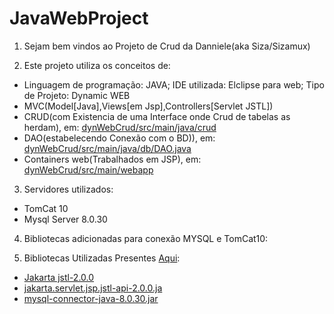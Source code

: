 # JavaWebProject

1. Sejam bem vindos ao Projeto de Crud da Danniele(aka Siza/Sizamux)

2. Este projeto utiliza os conceitos de:
- Linguagem de programação: JAVA; IDE utilizada: Elclipse para web; Tipo de Projeto: Dynamic WEB
- MVC(Model[Java],Views[em Jsp],Controllers[Servlet JSTL])
- CRUD(com Existencia de uma Interface onde Crud de tabelas as herdam), em: [dynWebCrud/src/main/java/crud](dynWebCrud/src/main/java/crud)
- DAO(estabelecendo Conexão com o BD)), em: [dynWebCrud/src/main/java/db/DAO.java](dynWebCrud/src/main/java/db/DAO.java)
- Containers web(Trabalhados em JSP), em: [dynWebCrud/src/main/webapp](dynWebCrud/src/main/webapp/)

3. Servidores utilizados:
- TomCat 10
- Mysql Server 8.0.30

4. Bibliotecas adicionadas para conexão MYSQL e TomCat10:

5. Bibliotecas Utilizadas Presentes [Aqui](dynWebCrud/src/main/webapp/WEB-INF/lib/):
-  [Jakarta jstl-2.0.0](dynWebCrud/src/main/webapp/WEB-INF/lib/jakarta.servlet.jsp.jstl-2.0.0.jar)
-  [jakarta.servlet.jsp.jstl-api-2.0.0.ja](dynWebCrud/src/main/webapp/WEB-INF/lib/jakarta.servlet.jsp.jstl-api-2.0.0.jar)
-  [mysql-connector-java-8.0.30.jar](dynWebCrud/src/main/webapp/WEB-INF/lib/mysql-connector-java-8.0.30.jar)
